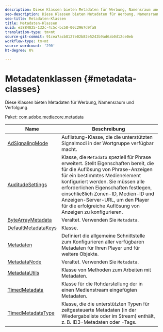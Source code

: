 ```yaml
---
description: Diese Klassen bieten Metadaten für Werbung, Namensraum und Verfolgung.
seo-description: Diese Klassen bieten Metadaten für Werbung, Namensraum und Verfolgung.
seo-title: Metadaten-Klassen
title: Metadaten-Klassen
uuid: e3884825-132c-4c5c-bc58-00c2967d9fa8
translation-type: tm+mt
source-git-commit: 91cea7acb8127e02b82e5242b9ad6ab0d12ce0eb
workflow-type: tm+mt
source-wordcount: '290'
ht-degree: 0%

---
```



# Metadatenklassen {#metadata-classes}

Diese Klassen bieten Metadaten für Werbung, Namensraum und Verfolgung.

Paket: [com.adobe.mediacore.metadata](https://help.adobe.com/en_US/primetime/api/psdk/asdoc-dhls_1.4/com/adobe/mediacore/metadata/package-detail.html)

| Name | Beschreibung |
|---|---|
| [AdSignalingMode](https://help.adobe.com/en_US/primetime/api/psdk/asdoc-dhls_1.4/com/adobe/mediacore/metadata/AdSignalingMode.html) | Auflistung-Klasse, die die unterstützten Signalmodi in der Wortgruppe verfügbar macht. |
| [AuditudeSettings](https://help.adobe.com/en_US/primetime/api/psdk/asdoc-dhls_1.4/com/adobe/mediacore/metadata/AuditudeSettings.html) | Klasse, die `Metadata` speziell für Phrase erweitert. Stellt Eigenschaften bereit, die für die Auflösung von Phrase-Anzeigen für ein bestimmtes Medienelement konfiguriert werden. Sie müssen alle erforderlichen Eigenschaften festlegen, einschließlich Zonen-ID, Medien-ID und Anzeigen-Server-URL, um den Player für die erfolgreiche Auflösung von Anzeigen zu konfigurieren. |
| [ByteArrayMetadata](https://help.adobe.com/en_US/primetime/api/psdk/asdoc-dhls_1.4/com/adobe/mediacore/metadata/ByteArrayMetadata.html) | Veraltet. Verwenden Sie `Metadata`. |
| [DefaultMetadataKeys](https://help.adobe.com/en_US/primetime/api/psdk/asdoc-dhls_1.4/com/adobe/mediacore/metadata/DefaultMetadataKeys.html) | Klasse. |
| [Metadaten](https://help.adobe.com/en_US/primetime/api/psdk/asdoc-dhls_1.4/com/adobe/mediacore/metadata/Metadata.html) | Definiert die allgemeine Schnittstelle zum Konfigurieren aller verfügbaren Metadaten für Ihren Player und für weitere Objekte. |
| [MetadataNode](https://help.adobe.com/en_US/primetime/api/psdk/asdoc-dhls_1.4/com/adobe/mediacore/metadata/MetadataNode.html) | Veraltet. Verwenden Sie `Metadata`. |
| [MetadataUtils](https://help.adobe.com/en_US/primetime/api/psdk/asdoc-dhls_1.4/com/adobe/mediacore/metadata/MetadataUtils.html) | Klasse von Methoden zum Arbeiten mit Metadaten. |
| [TimedMetadata](https://help.adobe.com/en_US/primetime/api/psdk/asdoc-dhls_1.4/com/adobe/mediacore/metadata/TimedMetadata.html) | Klasse für die Rohdarstellung der in einen Medienstream eingefügten Metadaten. |
| [TimedMetadataType](https://help.adobe.com/en_US/primetime/api/psdk/asdoc-dhls_1.4/com/adobe/mediacore/metadata/TimedMetadataType.html) | Klasse, die die unterstützten Typen für zeitgesteuerte Metadaten (in der Wiedergabeliste oder im Stream) enthält, z. B. ID3-Metadaten oder -Tags. |